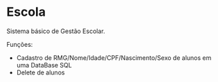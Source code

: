 # Escola

Sistema básico de Gestão Escolar.

Funções:
- Cadastro de RMG/Nome/Idade/CPF/Nascimento/Sexo de alunos em uma DataBase SQL
- Delete de alunos
